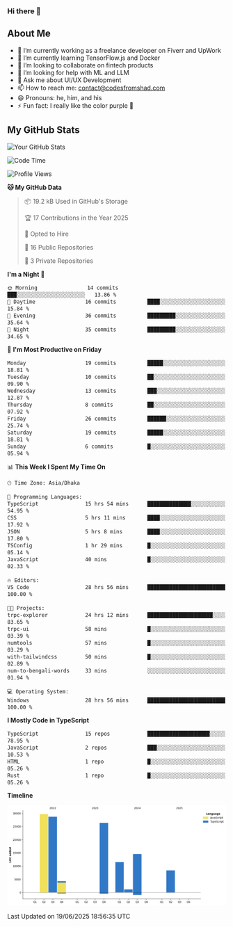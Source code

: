 ### Hi there 👋

## About Me
- 🔭 I’m currently working as a freelance developer on Fiverr and UpWork
- 🌱 I’m currently learning TensorFlow.js and Docker
- 👯 I’m looking to collaborate on fintech products
- 🤔 I’m looking for help with ML and LLM
- 💬 Ask me about UI/UX Development
- 📫 How to reach me: contact@codesfromshad.com
- 😄 Pronouns: he, him, and his
- ⚡ Fun fact: I really like the color purple 💜

## My GitHub Stats

![Your GitHub Stats](https://github-readme-stats.vercel.app/api?username=codesfromshad&show_icons=true&theme=midnight-purple)

<!--START_SECTION:waka-->
![Code Time](http://img.shields.io/badge/Code%20Time-862%20hrs%2057%20mins-blue)

![Profile Views](http://img.shields.io/badge/Profile%20Views-0-blue)

**🐱 My GitHub Data** 

> 📦 19.2 kB Used in GitHub's Storage 
 > 
> 🏆 17 Contributions in the Year 2025
 > 
> 💼 Opted to Hire
 > 
> 📜 16 Public Repositories 
 > 
> 🔑 3 Private Repositories 
 > 
**I'm a Night 🦉** 

```text
🌞 Morning                14 commits          ███░░░░░░░░░░░░░░░░░░░░░░   13.86 % 
🌆 Daytime                16 commits          ████░░░░░░░░░░░░░░░░░░░░░   15.84 % 
🌃 Evening                36 commits          █████████░░░░░░░░░░░░░░░░   35.64 % 
🌙 Night                  35 commits          █████████░░░░░░░░░░░░░░░░   34.65 % 
```
📅 **I'm Most Productive on Friday** 

```text
Monday                   19 commits          █████░░░░░░░░░░░░░░░░░░░░   18.81 % 
Tuesday                  10 commits          ██░░░░░░░░░░░░░░░░░░░░░░░   09.90 % 
Wednesday                13 commits          ███░░░░░░░░░░░░░░░░░░░░░░   12.87 % 
Thursday                 8 commits           ██░░░░░░░░░░░░░░░░░░░░░░░   07.92 % 
Friday                   26 commits          ██████░░░░░░░░░░░░░░░░░░░   25.74 % 
Saturday                 19 commits          █████░░░░░░░░░░░░░░░░░░░░   18.81 % 
Sunday                   6 commits           █░░░░░░░░░░░░░░░░░░░░░░░░   05.94 % 
```


📊 **This Week I Spent My Time On** 

```text
🕑︎ Time Zone: Asia/Dhaka

💬 Programming Languages: 
TypeScript               15 hrs 54 mins      ██████████████░░░░░░░░░░░   54.95 % 
CSS                      5 hrs 11 mins       ████░░░░░░░░░░░░░░░░░░░░░   17.92 % 
JSON                     5 hrs 8 mins        ████░░░░░░░░░░░░░░░░░░░░░   17.80 % 
TSConfig                 1 hr 29 mins        █░░░░░░░░░░░░░░░░░░░░░░░░   05.14 % 
JavaScript               40 mins             █░░░░░░░░░░░░░░░░░░░░░░░░   02.33 % 

🔥 Editors: 
VS Code                  28 hrs 56 mins      █████████████████████████   100.00 % 

🐱‍💻 Projects: 
trpc-explorer            24 hrs 12 mins      █████████████████████░░░░   83.65 % 
trpc-ui                  58 mins             █░░░░░░░░░░░░░░░░░░░░░░░░   03.39 % 
numtools                 57 mins             █░░░░░░░░░░░░░░░░░░░░░░░░   03.29 % 
with-tailwindcss         50 mins             █░░░░░░░░░░░░░░░░░░░░░░░░   02.89 % 
num-to-bengali-words     33 mins             ░░░░░░░░░░░░░░░░░░░░░░░░░   01.94 % 

💻 Operating System: 
Windows                  28 hrs 56 mins      █████████████████████████   100.00 % 
```

**I Mostly Code in TypeScript** 

```text
TypeScript               15 repos            ████████████████████░░░░░   78.95 % 
JavaScript               2 repos             ███░░░░░░░░░░░░░░░░░░░░░░   10.53 % 
HTML                     1 repo              █░░░░░░░░░░░░░░░░░░░░░░░░   05.26 % 
Rust                     1 repo              █░░░░░░░░░░░░░░░░░░░░░░░░   05.26 % 
```



**Timeline**

![Lines of Code chart](https://raw.githubusercontent.com/codesfromshad/codesfromshad/main/assets/bar_graph.png)


 Last Updated on 19/06/2025 18:56:35 UTC
<!--END_SECTION:waka-->

<!--
**codesfromshad/codesfromshad** is a ✨ _special_ ✨ repository because its `README.md` (this file) appears on your GitHub profile.

Here are some ideas to get you started:

- 🔭 I’m currently working on ...
- 🌱 I’m currently learning ...
- 👯 I’m looking to collaborate on ...
- 🤔 I’m looking for help with ...
- 💬 Ask me about ...
- 📫 How to reach me: ...
- 😄 Pronouns: ...
- ⚡ Fun fact: ...
-->
